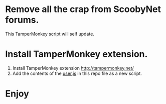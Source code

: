 # Remove all the crap from ScoobyNet forums.

This TamperMonkey script will self update. 

# Install TamperMonkey extension.

1. Install TamperMonkey extension http://tampermonkey.net/
2. Add the contents of the [user.js](https://github.com/Pross/scoobynet-chrome-extension/blob/master/user.js) in this repo file as a new script.

# Enjoy
